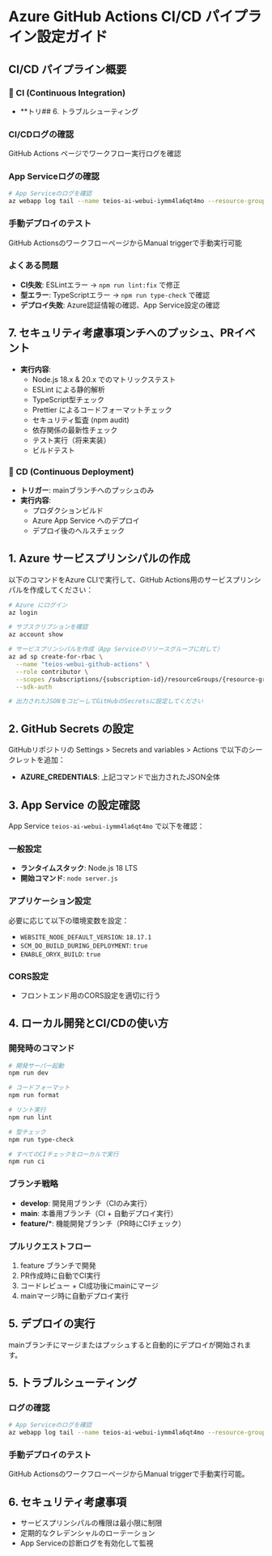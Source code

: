 # Azure GitHub Actions CI/CD パイプライン設定ガイド

## CI/CD パイプライン概要

### 🔄 CI (Continuous Integration)
- **トリ## 6. トラブルシューティング

### CI/CDログの確認
GitHub Actions ページでワークフロー実行ログを確認

### App Serviceログの確認
```bash
# App Serviceのログを確認
az webapp log tail --name teios-ai-webui-iymm4la6qt4mo --resource-group teios-ai-rg
```

### 手動デプロイのテスト
GitHub ActionsのワークフローページからManual triggerで手動実行可能

### よくある問題
- **CI失敗**: ESLintエラー → `npm run lint:fix` で修正
- **型エラー**: TypeScriptエラー → `npm run type-check` で確認
- **デプロイ失敗**: Azure認証情報の確認、App Service設定の確認

## 7. セキュリティ考慮事項ンチへのプッシュ、PRイベント
- **実行内容**:
  - Node.js 18.x & 20.x でのマトリックステスト
  - ESLint による静的解析
  - TypeScript型チェック
  - Prettier によるコードフォーマットチェック
  - セキュリティ監査 (npm audit)
  - 依存関係の最新性チェック
  - テスト実行（将来実装）
  - ビルドテスト

### 🚀 CD (Continuous Deployment)
- **トリガー**: mainブランチへのプッシュのみ
- **実行内容**:
  - プロダクションビルド
  - Azure App Service へのデプロイ
  - デプロイ後のヘルスチェック

## 1. Azure サービスプリンシパルの作成

以下のコマンドをAzure CLIで実行して、GitHub Actions用のサービスプリンシパルを作成してください：

```bash
# Azure にログイン
az login

# サブスクリプションを確認
az account show

# サービスプリンシパルを作成（App Serviceのリソースグループに対して）
az ad sp create-for-rbac \
  --name "teios-webui-github-actions" \
  --role contributor \
  --scopes /subscriptions/{subscription-id}/resourceGroups/{resource-group-name} \
  --sdk-auth

# 出力されたJSONをコピーしてGitHubのSecretsに設定してください
```

## 2. GitHub Secrets の設定

GitHubリポジトリの Settings > Secrets and variables > Actions で以下のシークレットを追加：

- **AZURE_CREDENTIALS**: 上記コマンドで出力されたJSON全体

## 3. App Service の設定確認

App Service `teios-ai-webui-iymm4la6qt4mo` で以下を確認：

### 一般設定
- **ランタイムスタック**: Node.js 18 LTS
- **開始コマンド**: `node server.js`

### アプリケーション設定
必要に応じて以下の環境変数を設定：
- `WEBSITE_NODE_DEFAULT_VERSION`: `18.17.1`
- `SCM_DO_BUILD_DURING_DEPLOYMENT`: `true`
- `ENABLE_ORYX_BUILD`: `true`

### CORS設定
- フロントエンド用のCORS設定を適切に行う

## 4. ローカル開発とCI/CDの使い方

### 開発時のコマンド
```bash
# 開発サーバー起動
npm run dev

# コードフォーマット
npm run format

# リント実行
npm run lint

# 型チェック
npm run type-check

# すべてのCIチェックをローカルで実行
npm run ci
```

### ブランチ戦略
- **develop**: 開発用ブランチ（CIのみ実行）
- **main**: 本番用ブランチ（CI + 自動デプロイ実行）
- **feature/***: 機能開発ブランチ（PR時にCIチェック）

### プルリクエストフロー
1. feature ブランチで開発
2. PR作成時に自動でCI実行
3. コードレビュー + CI成功後にmainにマージ
4. mainマージ時に自動デプロイ実行

## 5. デプロイの実行

mainブランチにマージまたはプッシュすると自動的にデプロイが開始されます。

## 5. トラブルシューティング

### ログの確認
```bash
# App Serviceのログを確認
az webapp log tail --name teios-ai-webui-iymm4la6qt4mo --resource-group {your-resource-group}
```

### 手動デプロイのテスト
GitHub ActionsのワークフローページからManual triggerで手動実行可能。

## 6. セキュリティ考慮事項

- サービスプリンシパルの権限は最小限に制限
- 定期的なクレデンシャルのローテーション
- App Serviceの診断ログを有効化して監視
